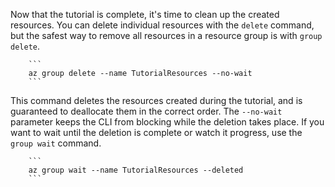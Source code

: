 Now that the tutorial is complete, it's time to clean up the created resources. You can delete individual resources with the `delete` command, but the safest way to remove all resources in a resource group is with `group delete`.

        ```
        az group delete --name TutorialResources --no-wait
        ```

This command deletes the resources created during the tutorial, and is guaranteed to deallocate them in the correct order. The `--no-wait` parameter keeps the CLI from blocking while the deletion takes place. If you want to wait until the deletion is complete or watch it progress, use the `group wait` command.

        ```
        az group wait --name TutorialResources --deleted
        ```
